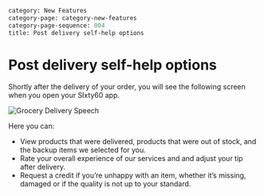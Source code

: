 ```meta
category: New Features
category-page: category-new-features
category-page-sequence: 004
title: Post delivery self-help options 
```

# Post delivery self-help options 

Shortly after the delivery of your order, you will see the following screen when you open your SIxty60 app.

![Grocery Delivery Speech](images/image-newfeatures-postdelivery-help.png)

Here you can:

- View products that were delivered, products that were out of stock, and the backup items we selected for you.
- Rate your overall experience of our services and and adjust your tip after delivery.
- Request a credit if you’re unhappy with an item, whether it’s missing, damaged or if the quality is not up to your standard. 